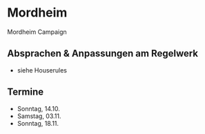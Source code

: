 # Mordheim
Mordheim Campaign

## Absprachen & Anpassungen am Regelwerk  

* siehe Houserules

## Termine

* Sonntag, 14.10.
* Samstag, 03.11.
* Sonntag, 18.11.
